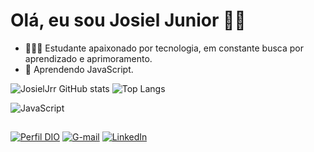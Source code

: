 # Olá, eu sou Josiel Junior ✌🏻
- 👨🏻‍💻 Estudante apaixonado por tecnologia, em constante busca por aprendizado e aprimoramento.
- 🌱 Aprendendo JavaScript.

![JosielJrr GitHub stats](https://github-readme-stats.vercel.app/api?username=JosielJrr&show_icons=true&theme=merko)
![Top Langs](https://github-readme-stats.vercel.app/api/top-langs/?username=JosielJrr&layout=compact&theme=merko)

![JavaScript](https://img.shields.io/badge/JavaScript-F7DF1E?style=for-the-badge&logo=javascript&logoColor=black)

## 

[![Perfil DIO](https://img.shields.io/badge/-Meu%20Perfil%20na%20DIO-30A3DC?style=for-the-badge)](https://web.dio.me/users/josieljj100)
[![G-mail](https://img.shields.io/badge/Gmail-D14836?style=for-the-badge&logo=gmail&logoColor=white)](mailto:JosielJrr.dev@gmail.com)
[![LinkedIn](https://img.shields.io/badge/LinkedIn-0077B5?style=for-the-badge&logo=linkedin&logoColor=white)](https://www.linkedin.com/in/josiel-alves-884387280)
